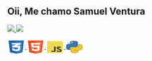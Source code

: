 ## Oii, Me chamo Samuel Ventura 
<div style="display: inline_block">
  <a href="https://github.com/samuel-ventura">
  <img height="180em" src="https://github-readme-stats.vercel.app/api?username=samuel-ventura&show_icons=true&theme=dracula&include_all_commits=true&count_private=true"/>
  <img height="180em" src="https://github-readme-stats.vercel.app/api/top-langs/?username=samuel-ventura&layout=compact&langs_count=16&theme=dracula"/>
</div>
<div style="display: inline_block"><br>
    <img align="center" height="30" width="40" src="/icon-css3.svg" alt="sam-CSS">
    <img align="center" height="30" width="40" src="/icon-html5.svg" alt="sam-HTML">
    <img align="center" height="30" width="40" src="/icon-js.svg" alt="sam-js">
    <img align="center" height="30" width="40" src="/icon-python.svg" alt="sam-python">
</div>
